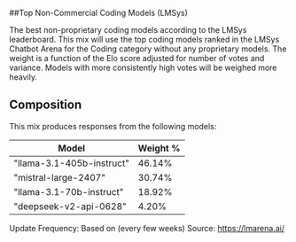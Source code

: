##Top Non-Commercial Coding Models (LMSys)

The best non-proprietary coding models according to the LMSys leaderboard. This mix will use the top coding models ranked in the LMSys Chatbot Arena for the Coding category without any proprietary models. The weight is a function of the Elo score adjusted for number of votes and variance. Models with more consistently high votes will be weighed more heavily.

## Composition

This mix produces responses from the following models:

| Model | Weight % |
|-------|----------|
| "llama-3.1-405b-instruct" | 46.14% |
| "mistral-large-2407" | 30.74% |
| "llama-3.1-70b-instruct" | 18.92% |
| "deepseek-v2-api-0628" | 4.20% |

Update Frequency: Based on  (every few weeks)
Source: https://lmarena.ai/
